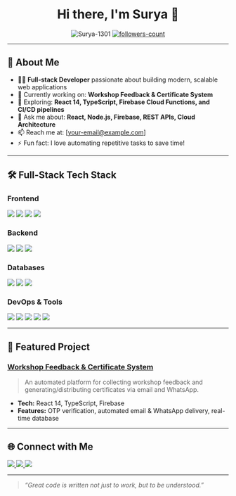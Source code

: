 <h1 align="center">Hi there, I'm Surya 👋</h1>

<p align="center">
  <img src="https://komarev.com/ghpvc/?username=Surya-1301&label=Profile%20views&color=0e75b6&style=flat" alt="Surya-1301" /> 
  <a href="https://github.com/Surya-1301?tab=followers">
    <img src="https://img.shields.io/github/followers/Surya-1301?label=Followers&style=social" alt="followers-count">
  </a>
</p>

---

## 🚀 About Me
- 👨‍💻 **Full-stack Developer** passionate about building modern, scalable web applications  
- 🔭 Currently working on: **Workshop Feedback & Certificate System**  
- 🌱 Exploring: **React 14, TypeScript, Firebase Cloud Functions, and CI/CD pipelines**  
- 💬 Ask me about: **React, Node.js, Firebase, REST APIs, Cloud Architecture**  
- 📫 Reach me at: [your-email@example.com]  
- ⚡ Fun fact: I love automating repetitive tasks to save time!  

---

## 🛠️ Full-Stack Tech Stack

### **Frontend**
<p>
  <img src="https://img.shields.io/badge/React-20232A?style=for-the-badge&logo=react&logoColor=61DAFB" />
  <img src="https://img.shields.io/badge/TypeScript-007ACC?style=for-the-badge&logo=typescript&logoColor=white" />
  <img src="https://img.shields.io/badge/TailwindCSS-38B2AC?style=for-the-badge&logo=tailwind-css&logoColor=white" />
  <img src="https://img.shields.io/badge/Next.js-000000?style=for-the-badge&logo=next.js&logoColor=white" />
</p>

### **Backend**
<p>
  <img src="https://img.shields.io/badge/Node.js-339933?style=for-the-badge&logo=node.js&logoColor=white" />
  <img src="https://img.shields.io/badge/Express.js-000000?style=for-the-badge&logo=express&logoColor=white" />
  <img src="https://img.shields.io/badge/Firebase-FFCA28?style=for-the-badge&logo=firebase&logoColor=black" />
</p>

### **Databases**
<p>
  <img src="https://img.shields.io/badge/Firestore-FFCA28?style=for-the-badge&logo=firebase&logoColor=black" />
  <img src="https://img.shields.io/badge/MySQL-4479A1?style=for-the-badge&logo=mysql&logoColor=white" />
  <img src="https://img.shields.io/badge/MongoDB-47A248?style=for-the-badge&logo=mongodb&logoColor=white" />
</p>

### **DevOps & Tools**
<p>
  <img src="https://img.shields.io/badge/Git-181717?style=for-the-badge&logo=git&logoColor=white" />
  <img src="https://img.shields.io/badge/GitHub-181717?style=for-the-badge&logo=github&logoColor=white" />
  <img src="https://img.shields.io/badge/Vercel-000000?style=for-the-badge&logo=vercel&logoColor=white" />
  <img src="https://img.shields.io/badge/Postman-FF6C37?style=for-the-badge&logo=postman&logoColor=white" />
  <img src="https://img.shields.io/badge/Docker-2496ED?style=for-the-badge&logo=docker&logoColor=white" />
</p>

---

## 📂 Featured Project

### [Workshop Feedback & Certificate System](https://github.com/Surya-1301/Workshop-Feedback-Certificate-System)
> An automated platform for collecting workshop feedback and generating/distributing certificates via email and WhatsApp.

- **Tech:** React 14, TypeScript, Firebase  
- **Features:** OTP verification, automated email & WhatsApp delivery, real-time database  

---

## 🌐 Connect with Me
<p>
  <a href="https://www.linkedin.com/in/surya-pratap-singh-9751a3259">
    <img src="https://img.shields.io/badge/LinkedIn-0077B5?style=for-the-badge&logo=linkedin&logoColor=white"/>
  </a>
  <a href="mailto:ss058012@gmail.com">
    <img src="https://img.shields.io/badge/Email-D14836?style=for-the-badge&logo=gmail&logoColor=white"/>
  </a>
  <a href="https://your-portfolio.com">
    <img src="https://img.shields.io/badge/Portfolio-000000?style=for-the-badge&logo=firefox&logoColor=white"/>
  </a>
</p>

---

> *“Great code is written not just to work, but to be understood.”*
